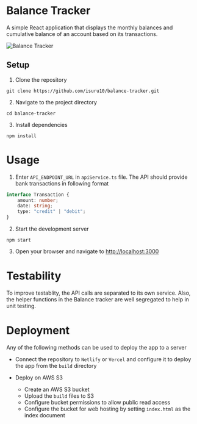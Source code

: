 # Balance Tracker

A simple React application that displays the monthly balances and cumulative balance of an account based on its transactions.

![Balance Tracker](/balance-tracker.jpg "Balance Tracker")

## Setup

1. Clone the repository

```shell
git clone https://github.com/isuru10/balance-tracker.git
```

2. Navigate to the project directory

```shell
cd balance-tracker
```

3. Install dependencies

```shell
npm install
```

# Usage

1. Enter `API_ENDPOINT_URL` in `apiService.ts` file. The API should provide bank transactions in following format

```typescript
interface Transaction {
	amount: number;
	date: string;
	type: "credit" | "debit";
}
```

2. Start the development server

```shell
npm start
```

3. Open your browser and navigate to [http://localhost:3000](http://localhost:3000)

# Testability

To improve testablity, the API calls are separated to its own service. Also, the helper functions in the Balance tracker are well segregated to help in unit testing.

# Deployment

Any of the following methods can be used to deploy the app to a server

- Connect the repository to `Netlify` or `Vercel` and configure it to deploy the app from the `build` directory

- Deploy on AWS S3
  - Create an AWS S3 bucket
  - Upload the `build` files to S3
  - Configure bucket permissions to allow public read access
  - Configure the bucket for web hosting by setting `index.html` as the index document
